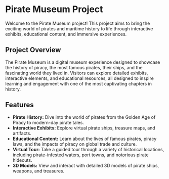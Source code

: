 # Pirate Museum Project

Welcome to the Pirate Museum project! This project aims to bring the exciting world of pirates and maritime history to life through interactive exhibits, educational content, and immersive experiences.

## Project Overview

The Pirate Museum is a digital museum experience designed to showcase the history of piracy, the most famous pirates, their ships, and the fascinating world they lived in. Visitors can explore detailed exhibits, interactive elements, and educational resources, all designed to inspire learning and engagement with one of the most captivating chapters in history.

## Features

- **Pirate History:** Dive into the world of pirates from the Golden Age of Piracy to modern-day pirate tales.
- **Interactive Exhibits:** Explore virtual pirate ships, treasure maps, and artifacts.
- **Educational Content:** Learn about the lives of famous pirates, piracy laws, and the impacts of piracy on global trade and culture.
- **Virtual Tour:** Take a guided tour through a variety of historical locations, including pirate-infested waters, port towns, and notorious pirate hideouts.
- **3D Models:** View and interact with detailed 3D models of pirate ships, weapons, and treasures.